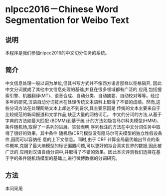 nlpcc2016－Chinese Word Segmentation for Weibo Text
=========

## 说明
本程序是我们参加nlpcc2016的中文切分任务的系统。


## 简介
   中文信息处理一般以词为单位,但其书写方式并不像西方语言那样以空格隔开, 因此中文分词就成了其他中文信息处理的基础,并且在很多领域都有广泛的 应用,包括搜索引擎、机器翻译(MT)、语音合成、自动分类、自动摘要、自动校对等等。经过多年的研究,汉语自动分词技术在处理传统文本语料上取得了不错的成绩。然而,这些分词方法在处理网络文本上却达不到要求,其主要原因是 传统的文本主要来自于比较规范的新闻报道和文学作品,缺乏大量的网络词汇。
中文的分词的方法,从基于字典的方法如最大匹配 (BDMM)到基于统 计的方法如隐含马尔科夫模型(HMM)、条件随机场,取得了一系列的进展。实验表明,序列标注的方法在中文分词任务中取得了很好的效果。其中条件 随机场(CRF)模型没有隐马尔可夫模型的独立性假设条件,因而可以容纳任 意的上下文信息。同时,由于 CRF 计算全局最优输出节点的条件概率,克服了最大熵模型的标记偏置问题,可以更好的拟合真实世界的数据,因此被广泛的 应用到汉语自动分词中,并取得了不错的效果。因此本次评测我们选择在基于字的条件随机场模型的基础上,进行微博数据的分词研究。

## 方法
本问采用
